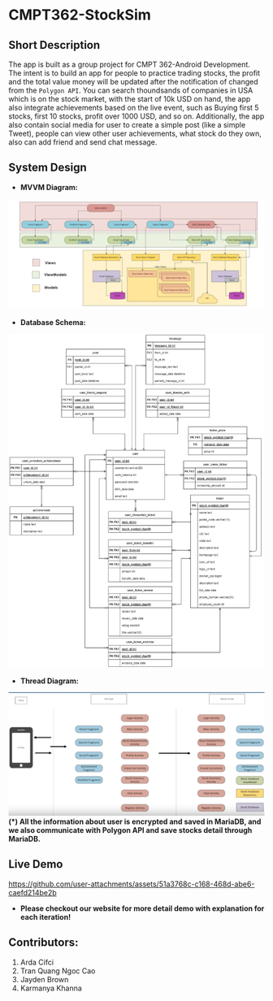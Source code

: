 # CMPT362-StockSim
## Short Description
The app is built as a group project for CMPT 362-Android Development. The intent is to build an app for people to practice trading stocks,
the profit and the total value money will be updated after the notification of changed from the `Polygon API`. You can search thoundsands of companies in USA which is on the stock market,
with the start of 10k USD on hand, the app also integrate achievements based on the live event, such as Buying first 5 stocks, first 10 stocks, profit over 1000 USD, and so on.
Additionally, the app also contain social media for user to create a simple post (like a simple Tweet), people can view other user achievements, what stock do they own, also can add friend and send chat message.
## System Design
* **MVVM Diagram:**

![MVVM Diagram](MVVMDiagram.png)

* **Database Schema:**

![Database Schema](DatabaseSchema.png)

* **Thread Diagram:**

![Thread Diagram](ThreadDiagram.png)
**(*) All the information about user is encrypted and saved in MariaDB, and we also communicate with Polygon API and save stocks detail through MariaDB.**

## Live Demo
https://github.com/user-attachments/assets/51a3768c-c168-468d-abe6-caefd214be2b
* **Please checkout our website for more detail demo with explanation for each iteration!**


## Contributors:
1. Arda Cifci
2. Tran Quang Ngoc Cao
3. Jayden Brown
4. Karmanya Khanna
